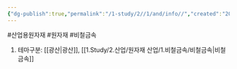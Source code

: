 ```yaml
---
{"dg-publish":true,"permalink":"/1-study/2//1/and/info//","created":"2024-11-20T21:02:28.601+09:00","updated":"2025-06-26T12:42:51.338+09:00"}
---
```


#산업용원자재 #원자재 #비철금속

1. 테마구분: [[광산\|광산]], [[1.Study/2.산업/원자재 산업/1.비철금속/비철금속\|비철금속]]

